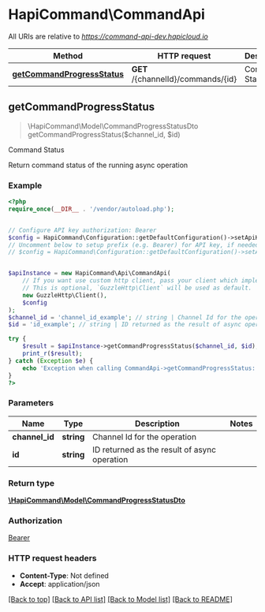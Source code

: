 # HapiCommand\CommandApi

All URIs are relative to *https://command-api-dev.hapicloud.io*

Method | HTTP request | Description
------------- | ------------- | -------------
[**getCommandProgressStatus**](CommandApi.md#getCommandProgressStatus) | **GET** /{channelId}/commands/{id} | Command Status



## getCommandProgressStatus

> \HapiCommand\Model\CommandProgressStatusDto getCommandProgressStatus($channel_id, $id)

Command Status

Return command status of the running async operation

### Example

```php
<?php
require_once(__DIR__ . '/vendor/autoload.php');


// Configure API key authorization: Bearer
$config = HapiCommand\Configuration::getDefaultConfiguration()->setApiKey('Authorization', 'YOUR_API_KEY');
// Uncomment below to setup prefix (e.g. Bearer) for API key, if needed
// $config = HapiCommand\Configuration::getDefaultConfiguration()->setApiKeyPrefix('Authorization', 'Bearer');


$apiInstance = new HapiCommand\Api\CommandApi(
    // If you want use custom http client, pass your client which implements `GuzzleHttp\ClientInterface`.
    // This is optional, `GuzzleHttp\Client` will be used as default.
    new GuzzleHttp\Client(),
    $config
);
$channel_id = 'channel_id_example'; // string | Channel Id for the operation
$id = 'id_example'; // string | ID returned as the result of async operation

try {
    $result = $apiInstance->getCommandProgressStatus($channel_id, $id);
    print_r($result);
} catch (Exception $e) {
    echo 'Exception when calling CommandApi->getCommandProgressStatus: ', $e->getMessage(), PHP_EOL;
}
?>
```

### Parameters


Name | Type | Description  | Notes
------------- | ------------- | ------------- | -------------
 **channel_id** | **string**| Channel Id for the operation |
 **id** | **string**| ID returned as the result of async operation |

### Return type

[**\HapiCommand\Model\CommandProgressStatusDto**](../Model/CommandProgressStatusDto.md)

### Authorization

[Bearer](../../README.md#Bearer)

### HTTP request headers

- **Content-Type**: Not defined
- **Accept**: application/json

[[Back to top]](#) [[Back to API list]](../../README.md#documentation-for-api-endpoints)
[[Back to Model list]](../../README.md#documentation-for-models)
[[Back to README]](../../README.md)

